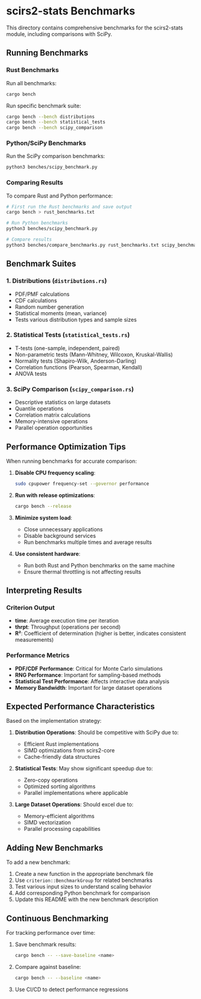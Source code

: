 # scirs2-stats Benchmarks

This directory contains comprehensive benchmarks for the scirs2-stats module, including comparisons with SciPy.

## Running Benchmarks

### Rust Benchmarks

Run all benchmarks:
```bash
cargo bench
```

Run specific benchmark suite:
```bash
cargo bench --bench distributions
cargo bench --bench statistical_tests
cargo bench --bench scipy_comparison
```

### Python/SciPy Benchmarks

Run the SciPy comparison benchmarks:
```bash
python3 benches/scipy_benchmark.py
```

### Comparing Results

To compare Rust and Python performance:
```bash
# First run the Rust benchmarks and save output
cargo bench > rust_benchmarks.txt

# Run Python benchmarks
python3 benches/scipy_benchmark.py

# Compare results
python3 benches/compare_benchmarks.py rust_benchmarks.txt scipy_benchmark_results.json
```

## Benchmark Suites

### 1. Distributions (`distributions.rs`)
- PDF/PMF calculations
- CDF calculations
- Random number generation
- Statistical moments (mean, variance)
- Tests various distribution types and sample sizes

### 2. Statistical Tests (`statistical_tests.rs`)
- T-tests (one-sample, independent, paired)
- Non-parametric tests (Mann-Whitney, Wilcoxon, Kruskal-Wallis)
- Normality tests (Shapiro-Wilk, Anderson-Darling)
- Correlation functions (Pearson, Spearman, Kendall)
- ANOVA tests

### 3. SciPy Comparison (`scipy_comparison.rs`)
- Descriptive statistics on large datasets
- Quantile operations
- Correlation matrix calculations
- Memory-intensive operations
- Parallel operation opportunities

## Performance Optimization Tips

When running benchmarks for accurate comparison:

1. **Disable CPU frequency scaling**:
   ```bash
   sudo cpupower frequency-set --governor performance
   ```

2. **Run with release optimizations**:
   ```bash
   cargo bench --release
   ```

3. **Minimize system load**:
   - Close unnecessary applications
   - Disable background services
   - Run benchmarks multiple times and average results

4. **Use consistent hardware**:
   - Run both Rust and Python benchmarks on the same machine
   - Ensure thermal throttling is not affecting results

## Interpreting Results

### Criterion Output
- **time**: Average execution time per iteration
- **thrpt**: Throughput (operations per second)
- **R²**: Coefficient of determination (higher is better, indicates consistent measurements)

### Performance Metrics
- **PDF/CDF Performance**: Critical for Monte Carlo simulations
- **RNG Performance**: Important for sampling-based methods
- **Statistical Test Performance**: Affects interactive data analysis
- **Memory Bandwidth**: Important for large dataset operations

## Expected Performance Characteristics

Based on the implementation strategy:

1. **Distribution Operations**: Should be competitive with SciPy due to:
   - Efficient Rust implementations
   - SIMD optimizations from scirs2-core
   - Cache-friendly data structures

2. **Statistical Tests**: May show significant speedup due to:
   - Zero-copy operations
   - Optimized sorting algorithms
   - Parallel implementations where applicable

3. **Large Dataset Operations**: Should excel due to:
   - Memory-efficient algorithms
   - SIMD vectorization
   - Parallel processing capabilities

## Adding New Benchmarks

To add a new benchmark:

1. Create a new function in the appropriate benchmark file
2. Use `criterion::BenchmarkGroup` for related benchmarks
3. Test various input sizes to understand scaling behavior
4. Add corresponding Python benchmark for comparison
5. Update this README with the new benchmark description

## Continuous Benchmarking

For tracking performance over time:

1. Save benchmark results:
   ```bash
   cargo bench -- --save-baseline <name>
   ```

2. Compare against baseline:
   ```bash
   cargo bench -- --baseline <name>
   ```

3. Use CI/CD to detect performance regressions